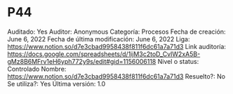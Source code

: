 # P44

Auditado: Yes
Auditor: Anonymous
Categoría: Procesos
Fecha de creación: June 6, 2022
Fecha de última modificación: June 6, 2022
Liga: https://www.notion.so/d7e3cbad9958438f811f6dc61a7a71d3
Link auditoría: https://docs.google.com/spreadsheets/d/1ijM3c2toD_CvIW2xA5B-gMz8B6MFrv1eH6yph772y9s/edit#gid=1156006118
Nivel o status: Controlado
Nombre: https://www.notion.so/d7e3cbad9958438f811f6dc61a7a71d3 
Resuelto?: No
Se utiliza?: Yes
Última versión: 1.0